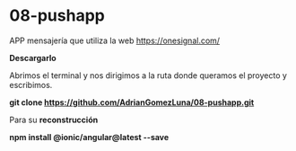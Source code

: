# 08-pushapp

APP mensajería que utiliza la web https://onesignal.com/

<b> Descargarlo </b>

Abrimos el terminal y nos dirigimos a la ruta donde queramos el proyecto y escribimos. 

<strong>git clone https://github.com/AdrianGomezLuna/08-pushapp.git </strong>

Para su <b>reconstrucción</b>

<strong>npm install @ionic/angular@latest --save </strong>
